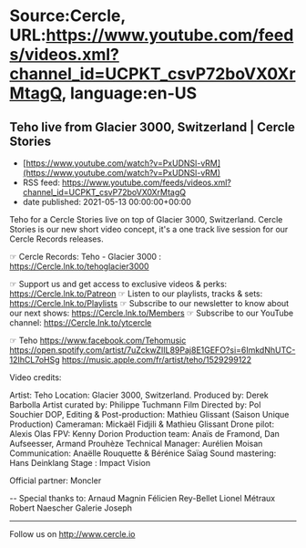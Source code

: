 # Source:Cercle, URL:https://www.youtube.com/feeds/videos.xml?channel_id=UCPKT_csvP72boVX0XrMtagQ, language:en-US

## Teho live from Glacier 3000, Switzerland | Cercle Stories
 - [https://www.youtube.com/watch?v=PxUDNSl-vRM](https://www.youtube.com/watch?v=PxUDNSl-vRM)
 - RSS feed: https://www.youtube.com/feeds/videos.xml?channel_id=UCPKT_csvP72boVX0XrMtagQ
 - date published: 2021-05-13 00:00:00+00:00

Teho for a Cercle Stories live on top of Glacier 3000, Switzerland. 
Cercle Stories is our new short video concept, it's a one track live session for our Cercle Records releases. 

☞ Cercle Records: 
Teho - Glacier 3000 : 
https://Cercle.lnk.to/tehoglacier3000

☞ Support us and get access to exclusive videos & perks: https://Cercle.lnk.to/Patreon
☞ Listen to our playlists, tracks & sets: https://Cercle.lnk.to/Playlists
☞ Subscribe to our newsletter to know about our next shows: https://Cercle.lnk.to/Members
☞ Subscribe to our YouTube channel: https://Cercle.lnk.to/ytcercle

☞ Teho
https://www.facebook.com/Tehomusic
https://open.spotify.com/artist/7uZckwZIIL89Paj8E1GEFO?si=6ImkdNhUTC-12IhCL7oHSg
https://music.apple.com/fr/artist/teho/1529299122

Video credits:

Artist: Teho
Location: Glacier 3000, Switzerland. 
Produced by: Derek Barbolla
Artist curated by: Philippe Tuchmann
Film Directed by: Pol Souchier
DOP, Editing & Post-production: Mathieu Glissant (Saison Unique Production)
Cameraman: Mickaël Fidjili & Mathieu Glissant
Drone pilot: Alexis Olas 
FPV: Kenny Dorion
Production team: Anaïs de Framond, Dan Aufseesser, Armand Prouhèze
Technical Manager: Aurélien Moisan
Communication: Anaëlle Rouquette & Bérénice Saïag
Sound mastering: Hans Deinklang 
Stage : Impact Vision

Official partner: Moncler

--
Special thanks to:
Arnaud Magnin
Félicien Rey-Bellet
Lionel Métraux
Robert Naescher
Galerie Joseph 
______

Follow us on http://www.cercle.io

